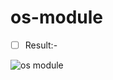 # os-module
- [ ] Result:- 

![os module](https://user-images.githubusercontent.com/113135493/191477439-0d8a3368-6406-4f64-a404-11fe82a49465.png)
